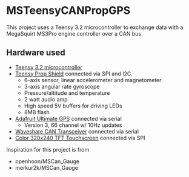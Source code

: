 # MSTeensyCANPropGPS
This project uses a Teensy 3.2 microcontroller to exchange data with a MegaSquirt MS3Pro engine controller over a CAN bus.

## Hardware used
* [Teensy 3.2 microcontroller](https://www.pjrc.com/store/teensy32.html)
* [Teensy Prop Shield](https://www.pjrc.com/store/prop_shield.html) connected via SPI and I2C.
  * 6-axis sensor, linear accelerometer and magnetometer
  * 3-axis angular rate gyroscope
  * Pressure/altitude and temperature
  * 2 watt audio amp
  * High speed 5V buffers for driving LEDs
  * 8MB flash
* [Adafruit Ultimate GPS](http://www.adafruit.com/products/746) connected via serial
  * Version 3, 66 channel w/ 10Hz updates
* [Waveshare CAN Transceiver](https://www.waveshare.com/sn65hvd230-can-board.htm) connected via serial
* [Color 320x240 TFT Touchscreen](https://www.pjrc.com/store/display_ili9341_touch.html) connected via SPI

Inspiration for this project is from 
* openhoon/MSCan_Gauge
* merkur2k/MSCan_Gauge
